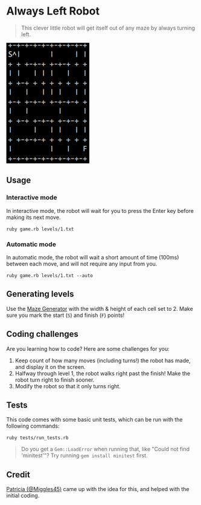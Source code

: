 # Always Left Robot

> This clever little robot will get itself out of any maze by always turning left.

![](always-left-robot.gif)

## Usage

### Interactive mode

In interactive mode, the robot will wait for you to press the Enter key before making its next move.

```
ruby game.rb levels/1.txt
```

### Automatic mode

In automatic mode, the robot will wait a short amount of time (100ms) between each move, and will not require any input from you.

```
ruby game.rb levels/1.txt --auto
```

## Generating levels

Use the [Maze Generator](http://www.delorie.com/game-room/mazes/genmaze.cgi) with the width & height of each cell set to 2. Make sure you mark the start (`S`) and finish (`F`) points!

## Coding challenges

Are you learning how to code? Here are some challenges for you:

1. Keep count of how many moves (including turns!) the robot has made, and display it on the screen.
2. Halfway through level 1, the robot walks right past the finish! Make the robot turn right to finish sooner.
3. Modify the robot so that it only turns right.

## Tests

This code comes with some basic unit tests, which can be run with the following commands:

```
ruby tests/run_tests.rb
```

> Do you get a `Gem::LoadError` when running that, like "Could not find 'minitest'"? Try running `gem install minitest` first.

## Credit

[Patricia (@Miggles45)](https://github.com/Miggles45) came up with the idea for this, and helped with the initial coding.
